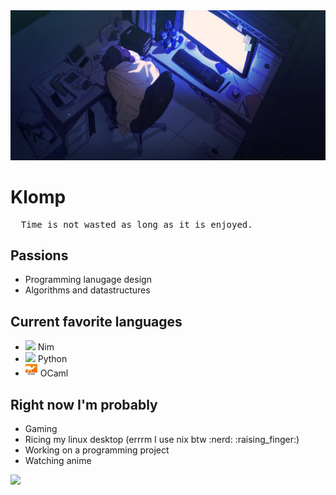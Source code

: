 <img src = "https://github.com/Klattet/Klattet/blob/main/banner.png">

# Klomp
<pre>
  Time is not wasted as long as it is enjoyed.
</pre>
## Passions
- Programming lanugage design
- Algorithms and datastructures

## Current favorite languages
- <img src = "https://github.com/nim-lang/assets/blob/master/Art/logo-crown.svg" height = 20> Nim
- <img src = "https://s3.dualstack.us-east-2.amazonaws.com/pythondotorg-assets/media/files/python-logo-only.svg" height = 20> Python
- <img src = "https://github.com/ocaml/ocaml.org/blob/main/asset/policies/logos/OCaml_Sticker.svg" height = 20> OCaml

## Right now I'm probably
- Gaming
- Ricing my linux desktop (errrm I use nix btw :nerd: :raising_finger:)
- Working on a programming project
- Watching anime

<img src = "https://github.com/Klattet/Klattet/blob/main/piplup.gif">